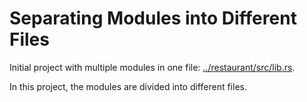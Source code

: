 # Separating Modules into Different Files

Initial project with multiple modules in one file: [../restaurant/src/lib.rs](../restaurant/src/lib.rs).

In this project, the modules are divided into different files.

